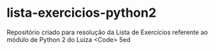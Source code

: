 # lista-exercicios-python2
Repositório criado para resolução da Lista de Exercícios referente ao módulo de Python 2 do Luiza &lt;Code> 5ed
